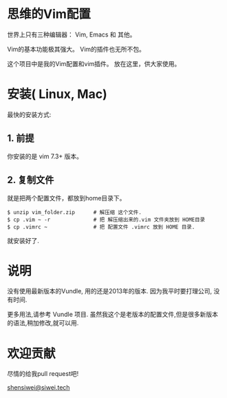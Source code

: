 # 思维的Vim配置

世界上只有三种编辑器： Vim, Emacs 和 其他。

Vim的基本功能极其强大。
Vim的插件也无所不包。

这个项目中是我的Vim配置和vim插件。 放在这里，供大家使用。

# 安装( Linux, Mac)

最快的安装方式:

## 1. 前提

你安装的是 vim 7.3+ 版本。

## 2. 复制文件

就是把两个配置文件，都放到home目录下。

```
$ unzip vim_folder.zip      # 解压缩 这个文件.
$ cp .vim ~ -r              # 把 解压缩出来的.vim 文件夹放到 HOME目录
$ cp .vimrc ~               # 把 配置文件 .vimrc 放到 HOME 目录.
```

就安装好了.

# 说明

没有使用最新版本的Vundle, 用的还是2013年的版本.  因为我平时要打理公司, 没有时间.

更多用法,请参考 Vundle 项目. 虽然我这个是老版本的配置文件,但是很多新版本的语法,稍加修改,就可以用.

# 欢迎贡献

尽情的给我pull request吧!

shensiwei@siwei.tech
